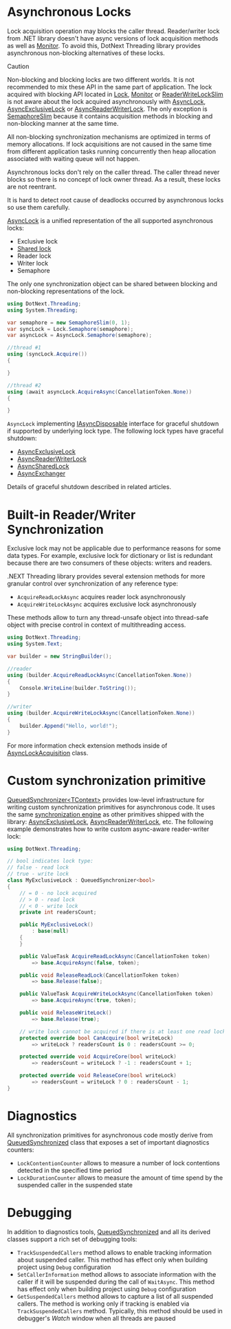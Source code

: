 Asynchronous Locks
====
Lock acquisition operation may blocks the caller thread. Reader/writer lock from .NET library doesn't have async versions of lock acquisition methods as well as [Monitor](https://docs.microsoft.com/en-us/dotnet/api/system.threading.monitor). To avoid this, DotNext Threading library provides asynchronous non-blocking alternatives of these locks.

> [!CAUTION]
> Non-blocking and blocking locks are two different worlds. It is not recommended to mix these API in the same part of application. The lock acquired with blocking API located in [Lock](xref:DotNext.Threading.Lock), [Monitor](https://docs.microsoft.com/en-us/dotnet/api/system.threading.monitor) or [ReaderWriteLockSlim](https://docs.microsoft.com/en-us/dotnet/api/system.threading.readerwriterlockslim) is not aware about the lock acquired asynchronously with [AsyncLock](xref:DotNext.Threading.AsyncLock), [AsyncExclusiveLock](xref:DotNext.Threading.AsyncExclusiveLock) or [AsyncReaderWriterLock](xref:DotNext.Threading.AsyncReaderWriterLock). The only exception is [SemaphoreSlim](https://docs.microsoft.com/en-us/dotnet/api/system.threading.semaphoreslim) because it contains acquisition methods in blocking and non-blocking manner at the same time.

All non-blocking synchronization mechanisms are optimized in terms of memory allocations. If lock acquisitions are not caused in the same time from different application tasks running concurrently then heap allocation associated with waiting queue will not happen.

Asynchronous locks don't rely on the caller thread. The caller thread never blocks so there is no concept of lock owner thread. As a result, these locks are not reentrant.

It is hard to detect root cause of deadlocks occurred by asynchronous locks so use them carefully.

[AsyncLock](xref:DotNext.Threading.AsyncLock) is a unified representation of the all supported asynchronous locks:
* Exclusive lock
* [Shared lock](xref:DotNext.Threading.AsyncSharedLock)
* Reader lock
* Writer lock
* Semaphore

The only one synchronization object can be shared between blocking and non-blocking representations of the lock.
```csharp
using DotNext.Threading;
using System.Threading;

var semaphore = new SemaphoreSlim(0, 1);
var syncLock = Lock.Semaphore(semaphore);
var asyncLock = AsyncLock.Semaphore(semaphore);

//thread #1
using (syncLock.Acquire())
{

}

//thread #2
using (await asyncLock.AcquireAsync(CancellationToken.None))
{

}
```

`AsyncLock` implementing [IAsyncDisposable](https://docs.microsoft.com/en-us/dotnet/api/system.iasyncdisposable) interface for graceful shutdown if supported by underlying lock type. The following lock types have graceful shutdown:
* [AsyncExclusiveLock](./exclusive.md)
* [AsyncReaderWriterLock](./rwlock.md)
* [AsyncSharedLock](xref:DotNext.Threading.AsyncExclusiveLock)
* [AsyncExchanger](./exchanger.md)

Details of graceful shutdown described in related articles.

# Built-in Reader/Writer Synchronization
Exclusive lock may not be applicable due to performance reasons for some data types. For example, exclusive lock for dictionary or list is redundant because there are two consumers of these objects: writers and readers.

.NEXT Threading library provides several extension methods for more granular control over synchronization of any reference type:
* `AcquireReadLockAsync` acquires reader lock asynchronously
* `AcquireWriteLockAsync` acquires exclusive lock asynchronously

These methods allow to turn any thread-unsafe object into thread-safe object with precise control in context of multithreading access.

```csharp
using DotNext.Threading;
using System.Text;

var builder = new StringBuilder();

//reader
using (builder.AcquireReadLockAsync(CancellationToken.None))
{
    Console.WriteLine(builder.ToString());
}

//writer
using (builder.AcquireWriteLockAsync(CancellationToken.None))
{
    builder.Append("Hello, world!");
}
```

For more information check extension methods inside of [AsyncLockAcquisition](xref:DotNext.Threading.LockAcquisition) class.

# Custom synchronization primitive
[QueuedSynchronizer&lt;TContext&gt;](xref:DotNext.Threading.QueuedSynchronizer`1) provides low-level infrastructure for writing custom synchronization primitives for asynchronous code. It uses the same [synchronization engine](xref:DotNext.Threading.QueuedSynchronizer) as other primitives shipped with the library: [AsyncExclusiveLock](xref:DotNext.Threading.AsyncExclusiveLock), [AsyncReaderWriterLock](xref:DotNext.Threading.AsyncReaderWriterLock), etc. The following example demonstrates how to write custom async-aware reader-writer lock:
```csharp
using DotNext.Threading;

// bool indicates lock type:
// false - read lock
// true - write lock
class MyExclusiveLock : QueuedSynchronizer<bool>
{
    // = 0 - no lock acquired
    // > 0 - read lock
    // < 0 - write lock
    private int readersCount;

    public MyExclusiveLock()
        : base(null)
    {
    }

    public ValueTask AcquireReadLockAsync(CancellationToken token)
        => base.AcquireAsync(false, token);

    public void ReleaseReadLock(CancellationToken token)
        => base.Release(false);

    public ValueTask AcquireWriteLockAsync(CancellationToken token)
        => base.AcquireAsync(true, token);

    public void ReleaseWriteLock()
        => base.Release(true);

    // write lock cannot be acquired if there is at least one read lock, or single write lock
    protected override bool CanAcquire(bool writeLock)
        => writeLock ? readersCount is 0 : readersCount >= 0;

    protected override void AcquireCore(bool writeLock)
        => readersCount = writeLock ? -1 : readersCount + 1;

    protected override void ReleaseCore(bool writeLock)
        => readersCount = writeLock ? 0 : readersCount - 1;
}
```

# Diagnostics
All synchronization primitives for asynchronous code mostly derive from [QueuedSynchronized](xref:DotNext.Threading.QueuedSynchronizer) class that exposes a set of important diagnostics counters:
* `LockContentionCounter` allows to measure a number of lock contentions detected in the specified time period
* `LockDurationCounter` allows to measure the amount of time spend by the suspended caller in the suspended state

# Debugging
In addition to diagnostics tools, [QueuedSynchronized](xref:DotNext.Threading.QueuedSynchronizer) and all its derived classes support a rich set of debugging tools:
* `TrackSuspendedCallers` method allows to enable tracking information about suspended caller. This method has effect only when building project using `Debug` configuration
* `SetCallerInformation` method allows to associate information with the caller if it will be suspended during the call of `WaitAsync`. This method has effect only when building project using `Debug` configuration
* `GetSuspendedCallers` method allows to capture a list of all suspended callers. The method is working only if tracking is enabled via `TrackSuspendedCallers` method. Typically, this method should be used in debugger's _Watch_ window when all threads are paused